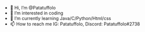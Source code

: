 - 👋 Hi, I’m @Patatuffolo
- 👀 I’m interested in coding
- 🌱 I’m currently learning Java/C/Python/Html/css
- 📫 How to reach me IG: Patatuffolo, Discord: Patatuffolo#2738
